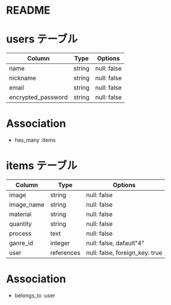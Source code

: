 # README

# users テーブル

| Column             | Type   | Options     |
| ------------------ | ------ | ----------- |
| name               | string | null: false |
| nickname           | string | null: false |
| email              | string | null: false |
| encrypted_password | string | null: false |

# Association

- has_many :items

# items テーブル

| Column             | Type   | Options     |
| ------------------ | ------ | ----------- |
| image              | string | null: false |
| image_name         | string | null: false |
| material           | string | null: false |
| quantity           | string | null: false |
| process            | text   | null: false |
| ganre_id           | integer | null: false, dafault"4"  |
| user               | references | null: false, foreign_key: true |



# Association

- belongs_to :user
